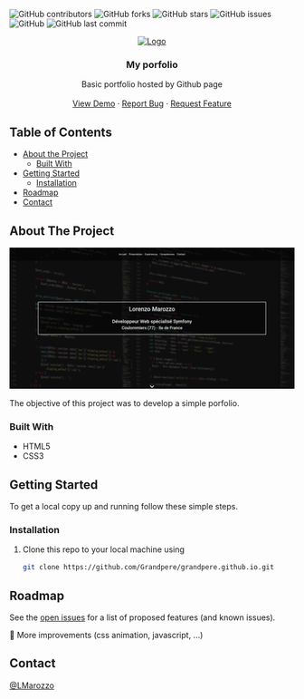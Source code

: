<!-- PROJECT SHIELDS -->
![GitHub contributors](https://img.shields.io/github/contributors/Grandpere/grandpere.github.io?color=brightgreen)
![GitHub forks](https://img.shields.io/github/forks/Grandpere/grandpere.github.io)
![GitHub stars](https://img.shields.io/github/stars/Grandpere/grandpere.github.io)
![GitHub issues](https://img.shields.io/github/issues-raw/Grandpere/grandpere.github.io)
![GitHub](https://img.shields.io/github/license/Grandpere/grandpere.github.io)
![GitHub last commit](https://img.shields.io/github/last-commit/Grandpere/grandpere.github.io?color=informational)

<!-- PROJECT LOGO -->
<p align="center">
    <a href="https://github.com/Grandpere/grandpere.github.io">
        <img src="https://avatars0.githubusercontent.com/u/28756910?s=460&u=535a07ee23723005632b18161b825be0c2b71309&v=4" alt="Logo" width="120" height="120">
    </a>
    <h3 align="center">My porfolio</h3>
    <p align="center">
    Basic portfolio hosted by Github page
    <br />
    <br />
    <a href="https://grandpere.github.io/">View Demo</a>
    ·
    <a href="https://github.com/Grandpere/grandpere.github.io/issues">Report Bug</a>
    ·
    <a href="https://github.com/Grandpere/grandpere.github.io/issues">Request Feature</a>
    </p>
</p>


<!-- TABLE OF CONTENTS -->
## Table of Contents

* [About the Project](#about-the-project)
  * [Built With](#built-with)
* [Getting Started](#getting-started)
  * [Installation](#installation)
* [Roadmap](#roadmap)
* [Contact](#contact)


<!-- ABOUT THE PROJECT -->
## About The Project

![Portfolio ScreenShot](assets/images/projects/portfolio/portfolio.png)

The objective of this project was to develop a simple porfolio.

### Built With

* HTML5
* CSS3


<!-- GETTING STARTED -->
## Getting Started

To get a local copy up and running follow these simple steps.


### Installation
 
1. Clone this repo to your local machine using
    ```sh
    git clone https://github.com/Grandpere/grandpere.github.io.git
    ```

<!-- USAGE EXAMPLES -->

<!-- ROADMAP -->
## Roadmap

See the [open issues](https://github.com/Grandpere/grandpere.github.io/issues) for a list of proposed features (and known issues).

:construction_worker: More improvements (css animation, javascript, ...)

<!-- CONTRIBUTING -->

<!-- LICENSE -->

<!-- CONTACT -->
## Contact

[@LMarozzo](https://twitter.com/LMarozzo)


<!-- ACKNOWLEDGEMENTS -->

<!-- OTHERS -->
